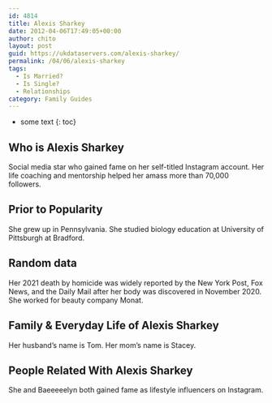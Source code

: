 ```yaml
---
id: 4814
title: Alexis Sharkey
date: 2012-04-06T17:49:05+00:00
author: chito
layout: post
guid: https://ukdataservers.com/alexis-sharkey/
permalink: /04/06/alexis-sharkey
tags:
  - Is Married?
  - Is Single?
  - Relationships
category: Family Guides
---
```


* some text
{: toc}
          
          
## Who is  Alexis Sharkey
                  
                  
                  
Social media star who gained fame on her self-titled Instagram account. Her life coaching and mentorship helped her amass more than 70,000 followers. 
                  
                
                
                
## Prior to Popularity 
                  
                  
                  
She grew up in Pennsylvania. She studied biology education at University of Pittsburgh at Bradford.
                  
                
                
                
## Random data 
                  
                  
                  
Her 2021 death by homicide was widely reported by the New York Post, Fox News, and the Daily Mail after her body was discovered in November 2020. She worked for beauty company Monat.
                  
                
                
                
## Family & Everyday Life of Alexis Sharkey
                  
                  
                  
Her husband&#8217;s name is Tom. Her mom&#8217;s name is Stacey. 
                  
                
                
                
## People Related With  Alexis Sharkey
                  
                  
                  
She and Baeeeeelyn both gained fame as lifestyle influencers on Instagram.
                  
                
              
            
          
          
          
    
    
  
